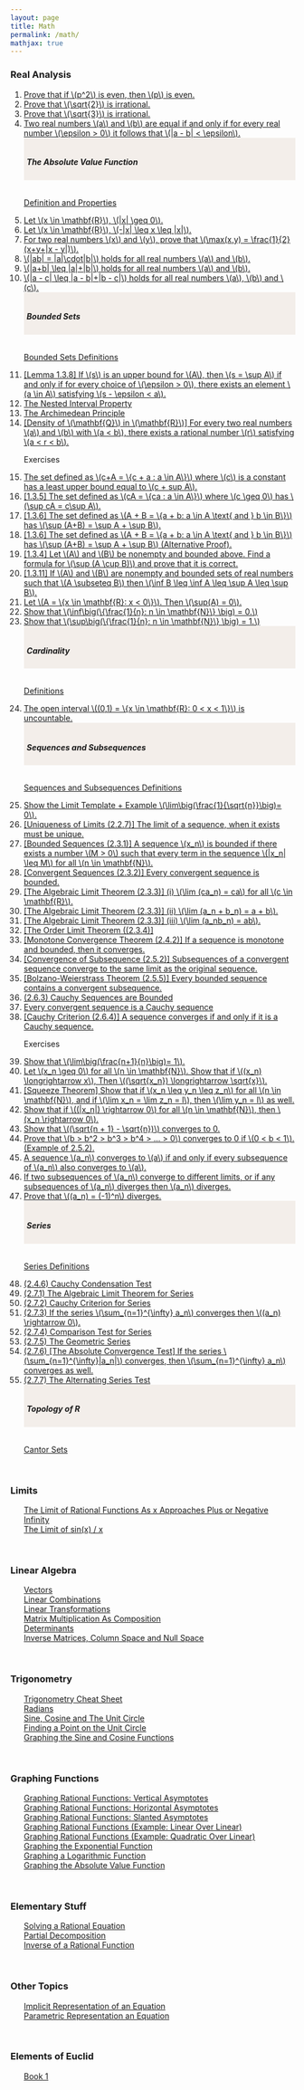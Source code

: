 ```yaml
---
layout: page
title: Math
permalink: /math/
mathjax: true
---
```


<!------------------------------------------------------------------->  
  <h3> Real Analysis </h3>
  <ol type="1">
    <li><a href="/jekyll/update/2024/05/14/analysis-psquared-even-then-p-even.html">
          Prove that if \(p^2\) is even, then \(p\) is even.
	</a></li>
    <li><a href="/jekyll/update/2024/05/01/analysis-square-root-two-irrational.html">
          Prove that \(\sqrt{2}\) is irrational.
    </a></li>
    <li><a href="/jekyll/update/2024/05/15/analysis-square-root-three-irrational.html">
          Prove that \(\sqrt{3}\) is irrational.
    </a></li>
	<!--
    <li><a href="/jekyll/update/2024/05/29/analysis-square-root-3-5-irrational.html">
          Prove that \(\sqrt{3} + \sqrt{5}\) is irrational.
    </a></li>
	-->
    <li><a href="/jekyll/update/2024/05/02/analysis-epsilon-proof-for-equal-real-numbers.html">
          Two real numbers \(a\) and \(b\) are equal if and only if for every real number \(\epsilon > 0\) it follows that \(|a - b| < \epsilon\).   
    </a></li>
	<!---------------------------- The Absolute Value Function ------------------------------->
	<div style="background-color: #F3EEEA; padding: 15px 5px 5px 5px; border:0px solid black;">
		<h4><i>The Absolute Value Function</i></h4>
	</div>
	<br>
    <p><a href="/jekyll/update/2024/05/26/analysis-absolute-value-properties.html">
          Definition and Properties  
    </a></p>
    <li><a href="/jekyll/update/2024/04/25/analysis-absolute-value-pr1.html">
          Let \(x \in \mathbf{R}\), \(|x| \geq 0\).   
    </a></li>
    <li><a href="/jekyll/update/2024/04/26/analysis-absolute-value-pr2.html">
          Let \(x \in \mathbf{R}\), \(-|x| \leq x \leq |x|\).   
    </a></li>
    <li><a href="/jekyll/update/2024/05/13/analysis-absolute-value-max-x-y.html">
          For two real numbers \(x\) and \(y\), prove that \(\max(x,y) = \frac{1}{2}(x+y+|x - y|)\).   
    </a></li>
    <li><a href="/jekyll/update/2024/05/24/analysis-absolute-value-product.html">
          \(|ab| = |a|\cdot|b|\) holds for all real numbers \(a\) and \(b\).   
    </a></li>
    <li><a href="/jekyll/update/2024/05/25/analysis-absolute-value-triangle-inquality.html">
          \(|a+b| \leq |a|+|b|\) holds for all real numbers \(a\) and \(b\). 
    </a></li>
    <li><a href="/jekyll/update/2024/05/27/analysis-absolute-value-triangle-inquality-subtract.html">
          \(|a - c| \leq |a - b|+|b - c|\) holds for all real numbers \(a\), \(b\) and \(c\).   
    </a></li>
	<!-------------------------------------- Bounds --------------------------------------->
	<div style="background-color: #F3EEEA; padding: 15px 5px 5px 5px; border:0px solid black;">
		<h4><i>Bounded Sets</i></h4>
	</div>
	<br>
    <p><a href="/jekyll/update/2024/05/03/analysis-set-bounded.html">
          Bounded Sets Definitions
    </a></p>
    <li><a href="/jekyll/update/2024/05/05/analysis-least-upper-bound-epsilon.html">
          [Lemma 1.3.8] If \(s\) is an upper bound for \(A\), then \(s = \sup A\) if and only if for every choice of \(\epsilon > 0\), there exists an element \(a \in A\) satisfying \(s - \epsilon < a\).
    </a></li>
    <li><a href="/jekyll/update/2024/04/30/analysis-nested-internval-property.html">
          The Nested Interval Property
    </a></li>
    <li><a href="/jekyll/update/2024/05/16/analysis-archimedian-principle.html">
          The Archimedean Principle
    </a></li>
	<!--
    <li><a href="/jekyll/update/2024/05/19/analysis-bounds-alpha-n.html">
          Fix \(\alpha \in (0,1)\). Determine \(\inf(A)\) for \(A=\{\alpha^n: n \in \mathbf{N}\}\).
    </a></li>
    <li><a href="/jekyll/update/2024/05/10/analysis-least-upper-bound-1.3.7.html">
          (11) [1.3.7] If \(a\) is an upper bound for \(A\) and \(a \in A\), then \(a = \sup A\).
    </a></li>
	-->
    <li><a href="/jekyll/update/2024/05/20/analysis-density-of-q-in-r.html">
          [Density of \(\mathbf{Q}\) in \(\mathbf{R}\)] For every two real numbers \(a\) and \(b\) with \(a < b\), there exists a rational number \(r\) satisfying \(a < r < b\).
    </a></li>
    <p>
          Exercises
    </p>
    <li><a href="/jekyll/update/2024/05/04/analysis-least-upper-bound-constant.html">
          The set defined as \(c+A = \{c + a : a \in A\}\) where \(c\) is a constant has a least upper bound equal to \(c + sup A\).
    </a></li>
    <li><a href="/jekyll/update/2024/05/06/analysis-least-upper-bound-multiply.html">
          [1.3.5] The set defined as \(cA = \{ca : a \in A\}\) where \(c \geq 0\) has \(\sup cA = c\sup A\).
    </a></li>
    <li><a href="/jekyll/update/2024/05/07/analysis-least-upper-bound-sum.html">
          [1.3.6] The set defined as \(A + B = \{a + b: a \in A \text{ and } b \in B\}\) has \(\sup (A+B) = \sup A + \sup B\).
    </a></li>
    <li><a href="/jekyll/update/2024/05/08/analysis-least-upper-bound-sum-alternative.html">
          [1.3.6] The set defined as \(A + B = \{a + b: a \in A \text{ and } b \in B\}\) has \(\sup (A+B) = \sup A + \sup B\) (Alternative Proof).
    </a></li>
    <li><a href="/jekyll/update/2024/05/09/analysis-least-upper-bound-union.html">
          [1.3.4] Let \(A\) and \(B\) be nonempty and bounded above. Find a formula for \(\sup (A \cup B)\) and prove that it is correct.
    </a></li>
    <li><a href="/jekyll/update/2024/05/11/analysis-least-upper-bound-infb-infa-supb-supa.html">
          [1.3.11] If \(A\) and \(B\) are nonempty and bounded sets of real numbers such that \(A \subseteq B\) then \(\inf B \leq \inf A \leq \sup A \leq \sup B\).
    </a></li>
    <li><a href="/jekyll/update/2024/05/23/analysis-least-upper-bound-sup0.html">
          Let \(A = \{x \in \mathbf{R}: x < 0\}\). Then \(\sup(A) = 0\).
    </a></li>
    <li><a href="/jekyll/update/2024/05/17/analysis-archimedian-principle-inf-N.html">
          Show that \(\inf\big(\{\frac{1}{n}: n \in \mathbf{N}\} \big) = 0.\)
    </a></li>
    <li><a href="/jekyll/update/2024/05/18/analysis-archimedian-principle-sup-N.html">
          Show that \(\sup\big(\{\frac{1}{n}: n \in \mathbf{N}\} \big) = 1.\)
    </a></li>
	<!-------------------------------------- Cardinality --------------------------------------->
	<div style="background-color: #F3EEEA; padding: 15px 5px 5px 5px; border:0px solid black;">
		<h4><i>Cardinality</i></h4>
	</div>
	<br>
    <p><a href="/jekyll/update/2024/06/07/analysis-card-definitions.html">
          Definitions
    </a></p>
    <li><a href="/jekyll/update/2024/06/09/analysis-card-cantor-r-uncountable.html">
		  The open interval \((0,1) = \{x \in \mathbf{R}: 0 < x < 1\}\) is uncountable.
    </a></li>
	<!--
    <li><a href="/jekyll/update/2024/06/08/analysis-card-q-countable-r-uncountable.html">
		  The set \(\mathbf{Q}\) is countable and the set \(\mathbf{R}\) is uncountable.
    </a></li>
	-->
	<!-------------------------------------- Sequences --------------------------------------->
	<div style="background-color: #F3EEEA; padding: 15px 5px 5px 5px; border:0px solid black;">
		<h4><i>Sequences and Subsequences</i></h4>
	</div>
	<br>
    <p><a href="/jekyll/update/2024/05/21/analysis-seq-definitions.html">
          Sequences and Subsequences Definitions
    </a></p>
    <li><a href="/jekyll/update/2024/05/12/analysis-seq-limit-template.html">
          Show the Limit Template + Example \(\lim\big(\frac{1}{\sqrt{n}}\big)= 0\).
    </a></li>
    <li><a href="/jekyll/update/2024/04/27/analysis-seq-limits-unique.html">
          [Uniqueness of Limits (2.2.7)] The limit of a sequence, when it exists must be unique.
    </a></li>
    <li><a href="/jekyll/update/2024/06/03/analysis-seq-bounded.html">
          [Bounded Sequences (2.3.1)] A sequence \(x_n\) is bounded if there exists a number \(M > 0\) such that every term in the sequence \(|x_n| \leq M\) for all \(n \in \mathbf{N}\).
    </a></li>
    <li><a href="/jekyll/update/2024/06/12/analysis-seq-if-convergent-then-bounded.html">
          [Convergent Sequences (2.3.2)] Every convergent sequence is bounded.
    </a></li>
    <li><a href="/jekyll/update/2024/05/30/analysis-seq-algebraic-limit-theorem-i.html">
		  [The Algebraic Limit Theorem (2.3.3)] (i) \(\lim (ca_n) = ca\) for all \(c \in \mathbf{R}\).
    </a></li>
    <li><a href="/jekyll/update/2024/05/31/analysis-seq-algebraic-limit-theorem-ii.html">
		  [The Algebraic Limit Theorem (2.3.3)] (ii) \(\lim (a_n + b_n) = a + b\).
    </a></li>
    <li><a href="/jekyll/update/2024/06/01/analysis-seq-algebraic-limit-theorem-iii.html">
		  [The Algebraic Limit Theorem (2.3.3)] (iii) \(\lim (a_nb_n) = ab\).
    </a></li>
    <li><a href="/jekyll/update/2024/06/02/analysis-seq-order-limit-theorem.html">
		  [The Order Limit Theorem ((2.3.4)]
    </a></li>
    <li><a href="/jekyll/update/2024/04/29/analysis-seq-monotone-convergence-theorem.html">
		  [Monotone Convergence Theorem (2.4.2)] If a sequence is monotone and bounded, then it converges.
    </a></li>
    <li><a href="/jekyll/update/2024/06/11/analysis-seq-subseq-convergence.html">
		  [Convergence of Subsequence (2.5.2)] Subsequences of a convergent sequence converge to the same limit as the original sequence.
    </a></li>
    <li><a href="/jekyll/update/2024/06/14/analysis-seq-subseq-bolzano-weierstrass-theorem.html">
		  [Bolzano-Weierstrass Theorem (2.5.5)] Every bounded sequence contains a convergent subsequence.
    </a></li>
    <li><a href="/jekyll/update/2024/06/16/analysis-seq-cauchy-sequences-bounded.html">
		  (2.6.3) Cauchy Sequences are Bounded
    </a></li>
    <li><a href="/jekyll/update/2024/06/17/analysis-seq-convergent-sequences-are-cauchy.html">
		  Every convergent sequence is a Cauchy sequence
    </a></li>
    <li><a href="/jekyll/update/2024/06/18/analysis-seq-cauchy-critertion.html">
		  [Cauchy Criterion (2.6.4)] A sequence converges if and only if it is a Cauchy sequence.
    </a></li>
    <p>
          Exercises
    </p>
    <li><a href="/jekyll/update/2024/05/22/analysis-seq-limit-example.html">
          Show that \(\lim\big(\frac{n+1}{n}\big)= 1\).
    </a></li>
    <li><a href="/jekyll/update/2024/06/04/analysis-seq-sqrt.html">
		  Let \(x_n \geq 0\) for all \(n \in \mathbf{N}\). Show that if \((x_n) \longrightarrow x\), Then \((\sqrt{x_n}) \longrightarrow \sqrt{x}\).
    </a></li>
    <li><a href="/jekyll/update/2024/06/05/analysis-seq-squeeze-theorem.html">
		  [Squeeze Theorem] Show that if \(x_n \leq y_n \leq z_n\) for all \(n \in \mathbf{N}\), and if \(\lim x_n = \lim z_n = l\), then \(\lim y_n = l\) as well.
    </a></li>
    <li><a href="/jekyll/update/2024/06/06/analysis-seq-abs-value.html">
		  Show that if \((|x_n|) \rightarrow 0\) for all \(n \in \mathbf{N}\), then \(x_n \rightarrow 0\).
    </a></li>
    <li><a href="/jekyll/update/2024/06/15/analysis-seq-sqrt-2.html">
		  Show that \((\sqrt{n + 1} - \sqrt{n})\) converges to 0.
    </a></li>
    <li><a href="/jekyll/update/2024/06/13/analysis-seq-subseq-convergence-example.html">
		  Prove that \(b > b^2 > b^3 > b^4 > ... > 0\) converges to 0 if \(0 < b < 1\). (Example of 2.5.2).
    </a></li>
    <li><a href="/jekyll/update/2024/06/19/analysis-seq-subseq-convergence.html">
		  A sequence \(a_n\) converges to \(a\) if and only if every subsequence of \(a_n\) also converges to \(a\).
    </a></li>
    <li><a href="/jekyll/update/2024/06/20/analysis-seq-subseq-divergence.html">
		  If two subsequences of \(a_n\) converge to different limits, or if any subsequences of \(a_n\) diverges then \(a_n\) diverges.
    </a></li>
    <li><a href="/jekyll/update/2024/06/21/analysis-seq-1n-diverges.html">
		  Prove that \((a_n) = (-1)^n\) diverges.
    </a></li>
	<!-------------------------------------- Series --------------------------------------->
	<div style="background-color: #F3EEEA; padding: 15px 5px 5px 5px; border:0px solid black;">
		<h4><i>Series</i></h4>
	</div>
	<br>
    <p><a href="/jekyll/update/2024/06/10/analysis-series-definitions.html">
          Series Definitions
    </a></p>
    <li><a href="/jekyll/update/2024/02/08/analysis-series-cauchy-condensation-test.html">
		  (2.4.6) Cauchy Condensation Test
    </a></li>
    <li><a href="/jekyll/update/2024/02/01/analysis-series-algebraic-limit-theorem.html">
		  (2.7.1) The Algebraic Limit Theorem for Series
    </a></li>
    <li><a href="/jekyll/update/2024/02/02/analysis-series-cauchy-criteria.html">
		  (2.7.2) Cauchy Criterion for Series
    </a></li>
    <li><a href="/jekyll/update/2024/02/03/analysis-series-converges-zero.html">
		  (2.7.3) If the series \(\sum_{n=1}^{\infty} a_n\) converges then \((a_n) \rightarrow 0\).
    </a></li>
    <li><a href="/jekyll/update/2024/02/04/analysis-series-comparison-test.html">
		  (2.7.4) Comparison Test for Series
    </a></li>
    <li><a href="/jekyll/update/2024/02/05/analysis-series-geometric.html">
		  (2.7.5) The Geometric Series
    </a></li>
    <li><a href="/jekyll/update/2024/02/06/analysis-series-absolute-convergence-test.html">
		  (2.7.6) [The Absolute Convergence Test] If the series \(\sum_{n=1}^{\infty}|a_n|\) converges, then \(\sum_{n=1}^{\infty} a_n\) converges as well.
    </a></li>
    <li><a href="/jekyll/update/2024/02/07/analysis-series-alternating-series-test.html">
		  (2.7.7) The Alternating Series Test
    </a></li>
	<!-------------------------------------- Topology of R --------------------------------------->
	<div style="background-color: #F3EEEA; padding: 15px 5px 5px 5px; border:0px solid black;">
		<h4><i>Topology of R</i></h4>
	</div>
	<br>
    <p><a href="/jekyll/update/2024/04/24/analysis-sets-cantor.html">
          Cantor Sets
    </a></p>
  </ol>
<br>
<!------------------------------------------------------------------->  
  <h3> Limits </h3>
  <ul style="list-style-type:none;">
    <li><a href="/jekyll/update/2024/04/16/limit-rational-functions.html">
            The Limit of Rational Functions As x Approaches Plus or Negative Infinity
    </a></li>
    <li><a href="/jekyll/update/2024/04/14/limit-sin-x.html">
          The Limit of sin(x) / x
    </a></li>
  </ul>
<br>

<!------------------------------------------------------------------->  
   <h3> Linear Algebra </h3>
   <ul style="list-style-type:none;">
       <li><a href="/jekyll/update/2023/09/11/vectors.html">
           Vectors
       </a></li>
       <li><a href="/jekyll/update/2023/09/12/linear-combinations.html">
           Linear Combinations
       </a></li>
       <li><a href="/jekyll/update/2023/09/22/linear-transformations.html">
           Linear Transformations
       </a></li>
       <li><a href="/jekyll/update/2023/09/25/matrix-multiplication-as-composition.html">
           Matrix Multiplication As Composition
       </a></li>
       <li><a href="/jekyll/update/2023/09/26/determinants.html">
           Determinants
       </a></li>
       <li><a href="/jekyll/update/2023/09/27/system-of-linear-equations.html">
           Inverse Matrices, Column Space and Null Space 
       </a></li>
	   <!--
       <li><a href="/jekyll/update/2023/09/29/dot-product.html">
           Dot Product
       </a></li>
       <li><a href="/jekyll/update/2023/10/02/cross-product.html">
           Cross Product
       </a></li>
	   -->
   </ul>
<br>

<!------------------------------------------------------------------->  
  <h3> Trigonometry </h3>
  <ul style="list-style-type:none;">
    <li><a href="/jekyll/update/2024/04/12/trigonometry-cheat-sheet.html">
           Trigonometry Cheat Sheet
      </a></li>
    <li><a href="/jekyll/update/2024/03/26/radians.html">
          Radians
    </a></li>
    <li><a href="/jekyll/update/2024/04/08/the-unit-circle.html">
          Sine, Cosine and The Unit Circle
    </a></li>
    <li><a href="/jekyll/update/2024/03/28/unit-circle-point.html">
          Finding a Point on the Unit Circle
    </a></li>
    <li><a href="/jekyll/update/2024/04/13/graphing-sine-cosine.html">
          Graphing the Sine and Cosine Functions
    </a></li>
  </ul>
<br>

<!------------------------------------------------------------------->  
  <h3> Graphing Functions </h3>
  <ul style="list-style-type:none;">
    <li><a href="/jekyll/update/2024/04/09/graph-vertical-asymptotes.html">
         Graphing Rational Functions: Vertical Asymptotes
    </a></li>
    <li><a href="/jekyll/update/2024/04/10/graph-horizontal-asymptotes.html">
         Graphing Rational Functions: Horizontal Asymptotes
    </a></li>
    <li><a href="/jekyll/update/2024/04/11/graph-slanted-asymptotes.html">
         Graphing Rational Functions: Slanted Asymptotes
    </a></li>
    <li><a href="/jekyll/update/2024/04/04/graph-function-linear-over-linear.html">
          Graphing Rational Functions (Example: Linear Over Linear)
    </a></li>
    <li><a href="/jekyll/update/2024/04/07/graph-function-quadratic-over-linear.html">
          Graphing Rational Functions (Example: Quadratic Over Linear)
    </a></li>
    <li><a href="/jekyll/update/2024/04/15/graph-function-exponential.html">
          Graphing the Exponential Function
    </a></li>
    <li><a href="/jekyll/update/2024/04/03/graph-function-logarithm.html">
          Graphing a Logarithmic Function
    </a></li>
    <li><a href="/jekyll/update/2024/04/05/graph-function-absolute-value.html">
          Graphing the Absolute Value Function
    </a></li>
  </ul>
<br>

<!------------------------------------------------------------------->  
  <h3> Elementary Stuff </h3>
  <ul style="list-style-type:none;">
    <li><a href="/jekyll/update/2024/04/01/rational-equations.html">
          Solving a Rational Equation
    </a></li>
    <li><a href="/jekyll/update/2024/04/02/partial-decomposition.html">
          Partial Decomposition
    </a></li>
    <li><a href="/jekyll/update/2024/04/06/inverse-rational-function.html">
          Inverse of a Rational Function
    </a></li>
  </ul>
<br>

<!------------------------------------------------------------------->  
 <h3> Other Topics </h3>
   <ul style="list-style-type:none;">
       <li><a href="/jekyll/update/2023/09/28/implicit-representation.html">
           Implicit Representation of an Equation
       </a></li>
       <li><a href="/jekyll/update/2023/09/30/parametric-representation.html">
           Parametric Representation an Equation
       </a></li>
   </ul>
<br>

<!------------------------------------------------------------------->  
 <h3> Elements of Euclid </h3>
   <ul style="list-style-type:none;">
       <li><a href="/jekyll/update/2024/04/28/elements-of-euclid-book1.html">
           Book 1
       </a></li>
   </ul>
<br>


<!------------------------------------------------------------------->  
<!--
   <h3> Abstract Algebra </h3>
   <ul style="list-style-type:none;">
       <li><a href="/jekyll/update/2019/09/07/groups.html">
           Groups
       </a></li>
   </ul>
--> 


<!------------------------------------------------------------------->  
<!--
   <h3> Number Theory </h3>
   <ul style="list-style-type:none;">
       <li><a href="/jekyll/update/2019/08/23/prime-numbers.html">
           Prime Numbers
       </a></li>
       <li><a href="/jekyll/update/2019/08/22/congruences.html">
           Congruences
       </a></li>
   </ul>
-->


<!--
<li><a href="/jekyll/update/2022/09/23/proof1.html">
   <b>09/23/2022:</b> If $n \in N,$ then $1 + (-1)^n(2n-1)$ is a multiple of $4$.
</a></li>
<li><a href="/jekyll/update/2022/09/24/proof2.html">
   <b>09/24/2022:</b> If two integers have opposite parity, then their sum is odd.
</a></li>
<li><a href="/jekyll/update/2022/09/25/proof3.html">
   <b>09/25/2022:</b> If $n \in N,$ then $1 + (-1)^n(2n-1)$ is a multiple of $4$.
</a></li>
-->
<br>
